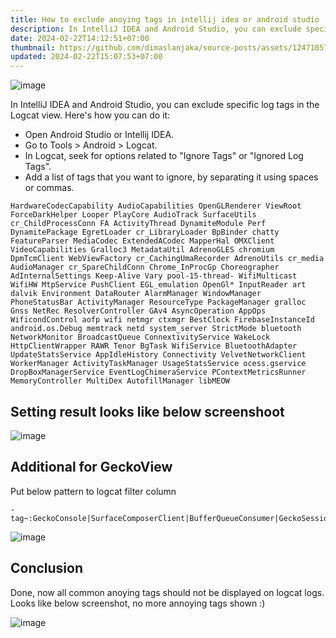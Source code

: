```yaml
---
title: How to exclude anoying tags in intellij idea or android studio
description: In IntelliJ IDEA and Android Studio, you can exclude specific log tags in the Logcat view
date: 2024-02-22T14:12:51+07:00
thumbnail: https://github.com/dimaslanjaka/source-posts/assets/12471057/5241507b-bdf2-48b4-8712-5d1dc0761690
updated: 2024-02-22T15:07:53+07:00
---
```


![image](https://github.com/dimaslanjaka/source-posts/assets/12471057/5241507b-bdf2-48b4-8712-5d1dc0761690)

In IntelliJ IDEA and Android Studio, you can exclude specific log tags in the Logcat view. Here's how you can do it:

- Open Android Studio or Intellij IDEA.
- Go to Tools > Android > Logcat.
- In Logcat, seek for options related to "Ignore Tags" or "Ignored Log Tags".
- Add a list of tags that you want to ignore, by separating it using spaces or commas.

```text
HardwareCodecCapability AudioCapabilities OpenGLRenderer ViewRoot ForceDarkHelper Looper PlayCore AudioTrack SurfaceUtils cr_ChildProcessConn FA ActivityThread DynamiteModule Perf DynamitePackage EgretLoader cr_LibraryLoader BpBinder chatty FeatureParser MediaCodec ExtendedACodec MapperHal OMXClient VideoCapabilities Gralloc3 MetadataUtil AdrenoGLES chromium DpmTcmClient WebViewFactory cr_CachingUmaRecorder AdrenoUtils cr_media AudioManager cr_SpareChildConn Chrome_InProcGp Choreographer AdInternalSettings Keep-Alive Vary pool-15-thread- WifiMulticast WifiHW MtpService PushClient EGL_emulation OpenGl* InputReader art dalvik Environment DataRouter AlarmManager WindowManager PhoneStatusBar ActivityManager ResourceType PackageManager gralloc Gnss NetRec ResolverController GAv4 AsyncOperation AppOps WificondControl aofp wifi netmgr ctxmgr BestClock FirebaseInstanceId android.os.Debug memtrack netd system_server StrictMode bluetooth NetworkMonitor BroadcastQueue ConnextivityService WakeLock HttpClientWrapper RAWR Tenor BgTask WifiService BluetoothAdapter UpdateStatsService AppIdleHistory Connectivity VelvetNetworkClient WorkerManager ActivityTaskManager UsageStatsService ocess.gservice DropBoxManagerService EventLogChimeraService PContextMetricsRunner MemoryController MultiDex AutofillManager libMEOW
```

## Setting result looks like below screenshoot

![image](https://github.com/dimaslanjaka/source-posts/assets/12471057/1061e3cb-b57f-44de-96b8-78aab3cebeba)

## Additional for GeckoView

Put below pattern to logcat filter column 

```text
-tag~:GeckoConsole|SurfaceComposerClient|BufferQueueConsumer|GeckoSession|GeckoThread|Web\sContent|GeckoEventDispatcher|BLASTBufferQueue|GeckoNetworkManager|linker
```

![image](https://github.com/dimaslanjaka/source-posts/assets/12471057/78a27118-5eae-43e1-abba-0a6a3ad81270)

## Conclusion

Done, now all common anoying tags should not be displayed on logcat logs. Looks like below screenshot, no more annoying tags shown :)

![image](https://github.com/dimaslanjaka/source-posts/assets/12471057/6a72637d-6ee7-410d-bed5-a6d666663201)


